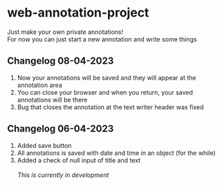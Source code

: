 ﻿# web-annotation-project

Just make your own private annotations!
<br>
For now you can just start a new annotation and write some things

## Changelog 08-04-2023
1. Now your annotations will be saved and they will appear at the annotation area
2. You can close your browser and when you return, your saved annotations will be there
3. Bug that closes the annotation at the text writer header was fixed

## Changelog 06-04-2023
1. Added save button
2. All annotations is saved with date and time in an object (for the while)
3. Added a check of null input of title and text
   <br>
   <br>
   _This is currently in development_
